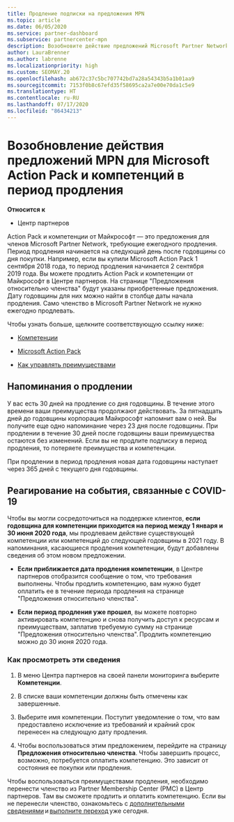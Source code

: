 ```yaml
---
title: Продление подписки на предложения MPN
ms.topic: article
ms.date: 06/05/2020
ms.service: partner-dashboard
ms.subservice: partnercenter-mpn
description: Возобновите действие предложений Microsoft Partner Network (MPN) для Microsoft Action Pack и компетенций. Период продления наступает на следующий день после годовщины покупки.
author: LauraBrenner
ms.author: labrenne
ms.localizationpriority: high
ms.custom: SEOMAY.20
ms.openlocfilehash: ab672c37c5bc707742bd7a28a54343b5a1b01aa9
ms.sourcegitcommit: 7153f0b8c67efd35f58695ca2a7e00e70da1c5e9
ms.translationtype: HT
ms.contentlocale: ru-RU
ms.lasthandoff: 07/17/2020
ms.locfileid: "86434213"
---
```

# <a name="renew-your-mpn-offers-for-microsoft-action-pack-and-competencies-during-the-renewal-window"></a>Возобновление действия предложений MPN для Microsoft Action Pack и компетенций в период продления

**Относится к**

- Центр партнеров

Action Pack и компетенции от Майкрософт — это предложения для членов Microsoft Partner Network, требующие ежегодного продления. Период продления начинается на следующий день после годовщины со дня покупки. Например, если вы купили Microsoft Action Pack 1 сентября 2018 года, то период продления начинается 2 сентября 2019 года. Вы можете продлить Action Pack и компетенции от Майкрософт в Центре партнеров. На странице "Предложения относительно членства" будут указаны приобретенные предложения. Дату годовщины для них можно найти в столбце даты начала продления. Само членство в Microsoft Partner Network не нужно ежегодно продлевать. 

Чтобы узнать больше, щелкните соответствующую ссылку ниже: 

- [Компетенции](learn-about-competencies.md)

- [Microsoft Action Pack](mpn-get-action-pack.md)

- [Как управлять преимуществами](manage-your-partner-network-benefits.md)

## <a name="renewal-reminders"></a>Напоминания о продлении 

У вас есть 30 дней на продление со дня годовщины. В течение этого времени ваши преимущества продолжают действовать. За пятнадцать дней до годовщины корпорация Майкрософт напомнит вам о ней. Вы получите еще одно напоминание через 23 дня после годовщины. При продлении в течение 30 дней после годовщины ваши преимущества остаются без изменений. Если вы не продлите подписку в период продления, то потеряете преимущества и компетенции.

При продлении в период продления новая дата годовщины наступает через 365 дней с текущего дня годовщины.

## <a name="responding-to-covid-19"></a>Реагирование на события, связанные с COVID-19

Чтобы вы могли сосредоточиться на поддержке клиентов, **если годовщина для компетенции приходится на период между 1 января и 30 июня 2020 года**, мы продлеваем действие существующей компетенции или компетенций до следующей годовщины в 2021 году. В напоминания, касающиеся продления компетенции, будут добавлены сведения об этом новом предложении. 

- **Если приближается дата продления компетенции**, в Центре партнеров отобразится сообщение о том, что требования выполнены. Чтобы продлить компетенцию, вам нужно будет оплатить ее в течение периода продления на странице "Предложения относительно членства". 

- **Если период продления уже прошел**, вы можете повторно активировать компетенцию и снова получить доступ к ресурсам и преимуществам, заплатив требуемую сумму на странице "Предложения относительно членства". Продлить компетенцию можно до 30 июня 2020 года.   

### <a name="how-to-view-this-information"></a>Как просмотреть эти сведения

1. В меню Центра партнеров на своей панели мониторинга выберите **Компетенции**.  

2. В списке ваши компетенции должны быть отмечены как завершенные.  

3. Выберите имя компетенции. Поступит уведомление о том, что вам предоставлено исключение из требований и крайний срок перенесен на следующую дату продления.   

4. Чтобы воспользоваться этим предложением, перейдите на страницу **Предложения относительно членства**. Чтобы завершить процесс, возможно, потребуется оплатить компетенцию. Это зависит от состояния ее покупки или продления. 

Чтобы воспользоваться преимуществами продления, необходимо перенести членство из Partner Membership Center (PMC) в Центр партнеров. Там вы сможете продлить и оплатить компетенцию. Если вы не перенесли членство, ознакомьтесь с [дополнительными сведениями](prepare-pmc-pc-migration.md) и [выполните переход](https://partners.microsoft.com/partnerprogram/Welcome.aspx) уже сегодня.  

